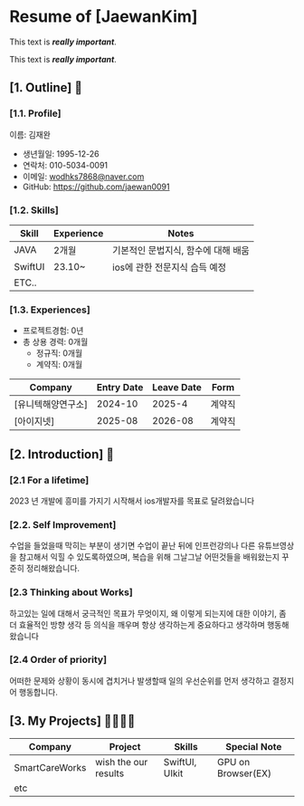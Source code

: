 <div align="left">
	
# <h1>Resume of [JaewanKim]</h1>
 > 
  
This text is <em><strong>really important</strong></em>.

This text is ***really important***.

## [1. Outline] 🙌
### [1.1. Profile]
이름: 김재완

   - 생년월일: 1995-12-26
   - 연락처: 010-5034-0091
   - 이메일: wodhks7868@naver.com
   - GitHub: https://github.com/jaewan0091
   
   
### [1.2. Skills]
Skill       | Experience | Notes
------------|------------|---------------------------
JAVA        | 2개월       | 기본적인 문법지식, 함수에 대해 배움
SwiftUI     | 23.10~     | ios에 관한 전문지식 습득 예정
ETC..       |            |


### [1.3. Experiences]
 - 프로젝트경험: 0년
 - 총 상용 경력: 0개월
   - 정규직: 0개월
   - 계약직: 0개월
   
Company | Entry Date | Leave Date | Form
--------|------------|------------|----------
[유니텍해양연구소]| 2024-10    | 2025-4    |계약직
[아이지넷]      | 2025-08    | 2026-08    |계약직




## [2. Introduction] 🧠

### [2.1 For a lifetime]
 2023 년 개발에 흥미를 가지기 시작해서 ios개발자를 목표로 달려왔습니다
 
### [2.2. Self Improvement]
 수업을 들었을때 막히는 부분이 생기면 수업이 끝난 뒤에 인프런강의나 다른 유튜브영상을 참고해서 익힐 수 있도록하였으며, 복습을 위해 그날그날 어떤것들을 배워왔는지 꾸준히 정리해왔습니다.
 
### [2.3 Thinking about Works]
하고있는 일에 대해서 궁극적인 목표가 무엇이지, 왜 이렇게 되는지에 대한 이야기, 좀 더 효율적인 방향 생각 등 의식을 깨우며 항상 생각하는게 중요하다고 생각하며 행동해왔습니다

### [2.4 Order of priority]
어떠한 문제와 상황이 동시에 겹치거나 발생할때 일의 우선순위를 먼저 생각하고 결정지어 행동합니다.




## [3. My Projects] 👨‍👩‍👧‍👦
Company        | Project                | Skills              | Special Note
---------------|------------------------|---------------------|---------------------
SmartCareWorks | wish the our results   | SwiftUI, UIkit      | GPU on Browser(EX)
etc            |                        |                     |

